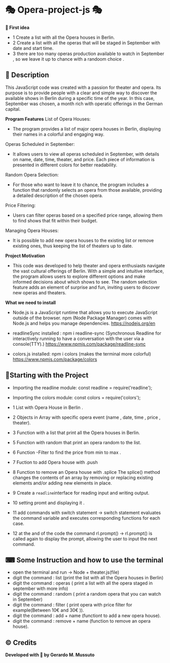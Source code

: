 # 🎭 Opera-project-js 🎭

**🤔 First idea**

- 1 Create a list with all the Opera houses in Berlin.
- 2 Create a list with all the operas that will be staged in September with date and start time.
- 3 there are too many operas production available to watch in September , so we leave it up to chance with a randoom choice .

## 📜 **Description**

This JavaScript code was created with a passion for theater and opera. Its purpose is to provide people with a clear and simple way to discover the available shows in Berlin during a specific time of the year. In this case, September was chosen, a month rich with operatic offerings in the German capital.

**Program Features**
List of Opera Houses:

- The program provides a list of major opera houses in Berlin, displaying their names in a colorful and engaging way.

Operas Scheduled in September:

- It allows users to view all operas scheduled in September, with details on name, date, time, theater, and price. Each piece of information is presented in different colors for better readability.

Random Opera Selection:

- For those who want to leave it to chance, the program includes a function that randomly selects an opera from those available, providing a detailed description of the chosen opera.

Price Filtering:

- Users can filter operas based on a specified price range, allowing them to find shows that fit within their budget.

Managing Opera Houses:

- It is possible to add new opera houses to the existing list or remove existing ones, thus keeping the list of theaters up to date.

**Project Motivation**

- This code was developed to help theater and opera enthusiasts navigate the vast cultural offerings of Berlin. With a simple and intuitive interface, the program allows users to explore different options and make informed decisions about which shows to see. The random selection feature adds an element of surprise and fun, inviting users to discover new operas and theaters.

**What we need to install**

- Node.js is a JavaScript runtime that allows you to execute JavaScript outside of the browser. npm (Node Package Manager) comes with Node.js and helps you manage dependencies. https://nodejs.org/en

- readlineSync installed : npm i readline-sync (Synchronous Readline for interactively running to have a conversation with the user via a console(TTY).) https://www.npmjs.com/package/readline-sync

- colors.js installed: npm i colors (makes the terminal more colorful) https://www.npmjs.com/package/colors

## 📐**Starting with the Project**

- Importing the readline module: const readline = require('readline');
- Importing the colors module: const colors = require('colors');

- 1 List with Opera House in Berlin .
- 2 Objects in Array with specific opera event (name , date, time , price , theater).
- 3 Function with a list that print all the Opera houses in Berlin.
- 5 Function with random that print an opera random to the list.
- 6 Function -Filter to find the price from min to max .
- 7 Fuction to add Opera house with .push
- 8 Function to remove an Opera house with .splice The splice() method changes the contents of an array by removing or replacing existing elements and/or adding new elements in place.
- 9 Create a `readline`interface for reading input and writing output.
- 10 setting promt and displaying it .
- 11 add commands with switch statement -> switch statement evaluates the command variable and executes corresponding functions for each case.
- 12 at the and of the code the command rl.prompt() -> rl.prompt() is called again to display the prompt, allowing the user to input the next command.

## ⌨ Some Instruction and how to use the terminal

- open the terminal and run -> Node + theater.js(file)
- digit the command : list (print the list with all the Opera houses in Berlin)
- digit the command : operas ( print a list with all the opera staged in september with more info)
- digit the command : random ( print a random opera that you can watch in September)
- digit the command : filter ( print opera with price filter for example(Between 10€ and 30€ )).
- digit the command : add + name (functiont to add a new opera house).
- digit the command : remove + name (function to remove an opera house).

## © Credits

**Developed with 💙 by Gerardo M. Mussuto**
